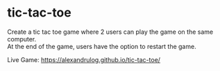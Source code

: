 # tic-tac-toe

Create a tic tac toe game where 2 users can play the game on the same computer.  
At the end of the game, users have the option to restart the game.  

Live Game: https://alexandrulog.github.io/tic-tac-toe/
